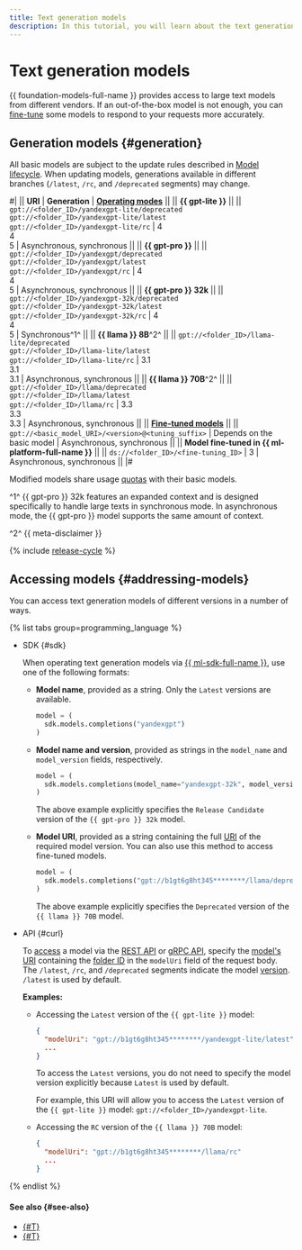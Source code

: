 ```yaml
---
title: Text generation models
description: In this tutorial, you will learn about the text generation models available in {{ foundation-models-name }}.
---
```


# Text generation models

{{ foundation-models-full-name }} provides access to large text models from different vendors. If an out-of-the-box model is not enough, you can [fine-tune](../tuning/generating.md) some models to respond to your requests more accurately.

## Generation models {#generation}

All basic models are subject to the update rules described in [Model lifecycle](#model-lifecycle). When updating models, generations available in different branches (`/latest`, `/rc`, and `/deprecated` segments) may change. 

#|
|| **URI** | **Generation** | **[Operating modes](../index.md#working-mode)** ||
|| **{{ gpt-lite }}** ||
|| `gpt://<folder_ID>/yandexgpt-lite/deprecated`</br>`gpt://<folder_ID>/yandexgpt-lite/latest`</br>`gpt://<folder_ID>/yandexgpt-lite/rc`	| 4</br>4</br>5 |  Asynchronous, synchronous ||
|| **{{ gpt-pro }}** ||
|| `gpt://<folder_ID>/yandexgpt/deprecated`</br>`gpt://<folder_ID>/yandexgpt/latest`</br>`gpt://<folder_ID>/yandexgpt/rc` | 4</br>4</br>5  | Asynchronous, synchronous ||
|| **{{ gpt-pro }} 32k** ||
|| `gpt://<folder_ID>/yandexgpt-32k/deprecated`</br>`gpt://<folder_ID>/yandexgpt-32k/latest`</br>`gpt://<folder_ID>/yandexgpt-32k/rc` | 4</br>4</br>5  | Synchronous^1^ ||
|| **{{ llama }} 8B**^2^ ||
|| `gpt://<folder_ID>/llama-lite/deprecated`</br>`gpt://<folder_ID>/llama-lite/latest`</br>`gpt://<folder_ID>/llama-lite/rc` | 3.1</br>3.1</br>3.1 | Asynchronous, synchronous ||
|| **{{ llama }} 70B**^2^ ||
|| `gpt://<folder_ID>/llama/deprecated`</br>`gpt://<folder_ID>/llama/latest`</br>`gpt://<folder_ID>/llama/rc` | 3.3</br>3.3</br>3.3 | Asynchronous, synchronous ||
|| [**Fine-tuned models**](../tuning/index.md) ||
|| `gpt://<basic_model_URI>/<version>@<tuning_suffix>` | Depends on the basic model | Asynchronous, synchronous ||
|| **Model fine-tuned in {{ ml-platform-full-name }}** ||
|| `ds://<folder_ID>/<fine-tuning_ID>` | 3 | Asynchronous, synchronous ||
|#

Modified models share usage [quotas](../limits.md#quotas) with their basic models.

^1^ {{ gpt-pro }} 32k features an expanded context and is designed specifically to handle large texts in synchronous mode. In asynchronous mode, the {{ gpt-pro }} model supports the same amount of context. 

^2^ {{ meta-disclaimer }}

{% include [release-cycle](../../../_includes/foundation-models/release-cycle.md) %}

## Accessing models {#addressing-models}

You can access text generation models of different versions in a number of ways.

{% list tabs group=programming_language %}

- SDK {#sdk}

  When operating text generation models via [{{ ml-sdk-full-name }}](../../sdk/index.md), use one of the following formats:

  * **Model name**, provided as a string. Only the `Latest` versions are available.

      ```python
      model = (
        sdk.models.completions("yandexgpt")
      )
      ```

  * **Model name and version**, provided as strings in the `model_name` and `model_version` fields, respectively.

      ```python
      model = (
        sdk.models.completions(model_name="yandexgpt-32k", model_version="rc")
      )
      ```

      The above example explicitly specifies the `Release Candidate` version of the `{{ gpt-pro }} 32k` model.

  * **Model URI**, provided as a string containing the full [URI](#generation) of the required model version. You can also use this method to access fine-tuned models.

      ```python
      model = (
        sdk.models.completions("gpt://b1gt6g8ht345********/llama/deprecated")
      )
      ```

      The above example explicitly specifies the `Deprecated` version of the `{{ llama }} 70B` model. 

- API {#curl}

  To [access](../../operations/yandexgpt/create-prompt.md) a model via the [REST API](../../text-generation/api-ref/index.md) or [gRPC API](../../text-generation/api-ref/grpc/index.md), specify the [model's URI](#generation) containing the [folder ID](../../../resource-manager/operations/folder/get-id.md) in the `modelUri` field of the request body. The `/latest`, `/rc`, and `/deprecated` segments indicate the model [version](#model-lifecycle). `/latest` is used by default.

  **Examples:**

  * Accessing the `Latest` version of the `{{ gpt-lite }}` model:

      ```json
      {
        "modelUri": "gpt://b1gt6g8ht345********/yandexgpt-lite/latest"
        ...
      }
      ```

      To access the `Latest` versions, you do not need to specify the model version explicitly because `Latest` is used by default.
      
      For example, this URI will allow you to access the `Latest` version of the `{{ gpt-lite }}` model: `gpt://<folder_ID>/yandexgpt-lite`.

  * Accessing the `RC` version of the `{{ llama }} 70B` model:

      ```json
      {
        "modelUri": "gpt://b1gt6g8ht345********/llama/rc"
        ...
      }
      ```

{% endlist %}


#### See also {#see-also}

* [{#T}](../../operations/yandexgpt/create-prompt.md)
* [{#T}](../../operations/yandexgpt/async-request.md)
